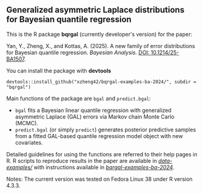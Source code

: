 ## Generalized asymmetric Laplace distributions for Bayesian quantile regression

This is the R package **bqrgal** (currently developer's version) for the paper:

Yan, Y., Zheng, X., and Kottas, A. (2025). A new family of error distributions for Bayesian quantile regression. *Bayesian Analysis*. [DOI: 10.1214/25-BA1507](https://doi.org/10.1214/25-BA1507).

You can install the package with **devtools**
```
devtools::install_github("xzheng42/bqrgal-examples-ba-2024/", subdir = "bqrgal")
```

Main functions of the package are `bgal` and `predict.bgal`:

- `bgal` fits a Bayesian linear quantile regression with generalized asymmetric Laplace (GAL) errors via Markov chain Monte Carlo (MCMC).
- `predict.bgal` (or simply `predict`) generates posterior predictive samples from a fitted GAL-based quantile regression model object with new covariates.

Detailed guidelines for using the functions are referred to their help pages in R.
R scripts to reproduce results in the paper are available in [*data-examples/*](https://github.com/xzheng42/bqrgal-examples-ba-2024/tree/main/data-examples)
with instructions available in [*bqrgal-examples-ba-2024*](https://github.com/xzheng42/bqrgal-examples-ba-2024/).

Notes: The current version was tested on Fedora Linux 38 under R version 4.3.3.
